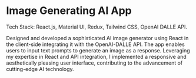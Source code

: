 # Image Generating AI App


Tech Stack: React.js, Material UI, Redux, Tailwind CSS, OpenAI DALLE API.

Designed and developed a sophisticated AI image generator using React in the client-side integrating it with the OpenAI-DALLE API. The app enables users to input text prompts to generate an image as a response. Leveraging my expertise in React and API integration, I implemented a responsive and aesthetically pleasing user interface, contributing to the advancement of cutting-edge AI technology.
